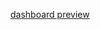 [dashboard preview](https://github.com/RajatJothe/CoffeeShop_Sales_Excel_Project_2/blob/main/coffee_shop_sales_analyst..PNG)
